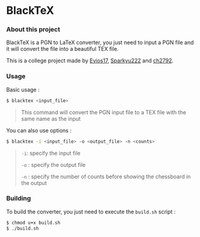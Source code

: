 # BlackTeX

### About this project
BlackTeX is a PGN to LaTeX converter, you just need to input a PGN file and it will convert the file into a beautiful TEX file.

This is a college project made by [Evios17](https://github.com/Evios17), [Sparkyu222](https://github.com/Sparkyu222) and [ch2792](https://github.com/ch2792).

### Usage
Basic usage :
```bash
$ blacktex <input_file>
```
> This command will convert the PGN input file to a TEX file with the same name as the input

You can also use options :
```bash
$ blacktex -i <input_file> -o <output_file> -n <counts>
```
> `-i`: specify the input file
> 
> `-o` : specify the output file
> 
> `-n` : specify the number of counts before showing the chessboard in the output

### Building
To build the converter, you just need to execute the `build.sh` script :
```bash
$ chmod u+x build.sh
$ ./build.sh
```
